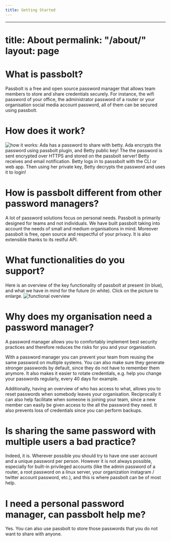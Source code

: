 ```yaml
---
title: Getting Started
---
```


---
title: About
permalink: "/about/"
layout: page
=======

# What is passbolt?

Passbolt is a free and open source password manager that allows team members to store and share credentials securely. For instance, the wifi password of your office, the administrator password of a router or your organisation social media account password, all of them can be secured using passbolt.

# How does it work?
![how it works: Ada has a password to share with betty. Ada encrypts the password using passbolt plugin, and Betty public key! The the password is sent encrypted over HTTPS and stored on the passbolt server! Betty receives and email notification. Betty logs in to passsbolt with the CLI or web app. Then using her private key, Betty decrypts the password and uses it to login!](http://www.passbolt.com/img/diagrams/howitworks.svg)


# How is passbolt different from other password managers?

A lot of password solutions focus on personal needs. Passbolt is primarily designed for teams and not individuals. We have built passbolt taking into account the needs of small and medium organisations in mind. Moreover passbolt is free, open source and respectful of your privacy. It is also extensible thanks to its restful API.

# What functionalities do you support?

Here is an overview of the key functionality of passbolt at present (in blue), and what we have in mind for the future (in white). Click on the picture to enlarge. 
![functional overview](http://www.passbolt.com/img/diagrams/functional_overview.png)

# Why does my organisation need a password manager?

A password manager allows you to comfortably implement best security practices and therefore reduces the risks for you and your organisation.

With a password manager you can prevent your team from reusing the same password on multiple systems. You can also make sure they generate stronger passwords by default, since they do not have to remember them anymore. It also makes it easier to rotate credentials, e.g. help you change your passwords regularly, every 40 days for example.

Additionally, having an overview of who has access to what, allows you to reset passwords when somebody leaves your organisation. Reciprocally it can also help facilitate when someone is joining your team, since a new member can easily be given access to the all the password they need. It also prevents loss of credentials since you can perform backups.


# Is sharing the same password with multiple users a bad practice?

Indeed, it is. Wherever possible you should try to have one user account and a unique password per person. However it is not always possible, especially for built-in privileged accounts (like the admin password of a router, a root password on a linux server, your organization instagram / twitter account password, etc.), and this is where passbolt can be of most help.

# I need a personal password manager, can passbolt help me?

Yes. You can also use passbolt to store those passwords that you do not want to share with anyone.
